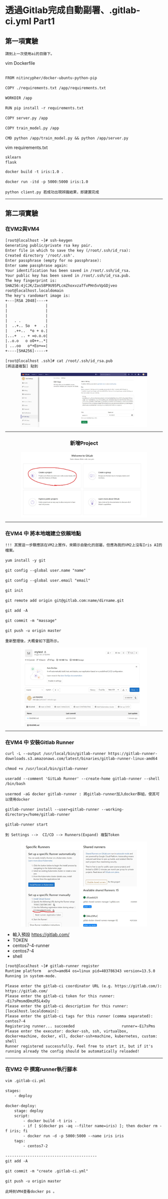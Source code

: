 # 透過Gitlab完成自動副署、.gitlab-ci.yml Part1

## 第一項實驗

    請到上一次使用ai的目錄下。

vim Dockerfile
```

FROM nitincypher/docker-ubuntu-python-pip

COPY ./requirements.txt /app/requirements.txt

WORKDIR /app

RUN pip install -r requirements.txt

COPY server.py /app

COPY train_model.py /app

CMD python /app/train_model.py && python /app/server.py
```

vim requirements.txt
```
sklearn
flask
```

```
docker build -t iris:1.0 .

docker run -itd -p 5000:5000 iris:1.0

python client.py 若成功出現辨識結果，即建置完成
```

---

## 第二項實驗

### 在VM2與VM4

    [root@localhost ~]# ssh-keygen
    Generating public/private rsa key pair.
    Enter file in which to save the key (/root/.ssh/id_rsa):
    Created directory '/root/.ssh'.
    Enter passphrase (empty for no passphrase):
    Enter same passphrase again:
    Your identification has been saved in /root/.ssh/id_rsa.
    Your public key has been saved in /root/.ssh/id_rsa.pub.
    The key fingerprint is:
    SHA256:4jCJK/ZasS8P9U95PLcmZhoxvzaTfvPHn5vVpGDjveo root@localhost.localdomain
    The key's randomart image is:
    +---[RSA 2048]----+
    |                 |
    |                 |
    |                 |
    |   . .           |
    |  ..+.. So  +   .|
    |   .++..  *o + o.|
    |...+  .. + =o.o.o|
    |..o.o   o oO++..*|
    | ...oo   o*+Eo+==|
    +----[SHA256]-----+

    [root@localhost .ssh]# cat /root/.ssh/id_rsa.pub
    [將這邊複製] 貼到 

<div  align="center">  
 <img src="https://github.com/TKTim/Docker-/blob/master/Picture/21.jpg" width = "80%" height = "80%" alt="01" align=center />

 ---

### 新增Project

<div  align="center">  
 <img src="https://github.com/TKTim/Docker-/blob/master/Picture/22.jpg" width = "80%" height = "80%" alt="01" align=center />


<div align="left">

---

### 在VM4 中 將本地端建立依賴地點

    !!! 其實這一步驟應該在VM2上實作，來顯示自動化的部屬，但應為我的VM2上沒有Iris AI的檔案。

    yum install -y git

    git config --global user.name "name"

    git config --global user.email "email"

    git init

    git remote add origin git@gitlab.com:name/dirname.git

    git add -A

    git commit -m "massage"

    git push -u origin master

    重新整理後，大概會如下圖所示。

<div  align="center">  
 <img src="https://github.com/TKTim/Docker-/blob/master/Picture/23.jpg" width = "80%" height = "80%" alt="01" align=center />

<div align="left">

---

### 在VM4 中 安裝Gitlab Runner

    curl -L --output /usr/local/bin/gitlab-runner https://gitlab-runner-downloads.s3.amazonaws.com/latest/binaries/gitlab-runner-linux-amd64

    chmod +x /usr/local/bin/gitlab-runner

    useradd --comment 'GitLab Runner' --create-home gitlab-runner --shell /bin/bash

    usermod -aG docker gitlab-runner : 將gitlab-runner加入docker群組，使其可以使用docker

    gitlab-runner install --user=gitlab-runner --working-directory=/home/gitlab-runner

    gitlab-runner start

    到 Settings -->  CI/CD --> Runners(Expand) 複製Token

 <div  align="center">  
 <img src="https://github.com/TKTim/Docker-/blob/master/Picture/24.jpg" width = "80%" height = "80%" alt="01" align=center />

<div align="left">

* 輸入預設 https://gitlab.com/
* TOKEN
* centos7-4-runner
* centos7-4
* shell

```
[root@localhost ~]# gitlab-runner register
Runtime platform   arch=amd64 os=linux pid=403786343 version=13.5.0
Running in system-mode.

Please enter the gitlab-ci coordinator URL (e.g. https://gitlab.com/):
https://gitlab.com/
Please enter the gitlab-ci token for this runner:
-Ei7sPmsmdDmzR5L4xDy
Please enter the gitlab-ci description for this runner:
[localhost.localdomain]:
Please enter the gitlab-ci tags for this runner (comma separated):
centos7-4
Registering runner... succeeded                     runner=-Ei7sPms
Please enter the executor: docker-ssh, ssh, virtualbox, docker+machine, docker, ell, docker-ssh+machine, kubernetes, custom:
shell
Runner registered successfully. Feel free to start it, but if it's running already the config should be automatically reloaded!
```
---
### 在VM2 中 撰寫runner執行腳本

    vim .gitlab-ci.yml

    stages:
        - deploy

    docker-deploy:
        stage: deploy
        script: 
            - docker build -t iris .
            - if [ $(docker ps -aq --filter name=iris) ]; then docker rm -f iris; fi
            - docker run -d -p 5000:5000 --name iris iris
        tags:
            - centos7-2

    -----------------------------------------
    git add -A

    git commit -m "create .gitlab-ci.yml"

    git push -u origin master

    此時到VM4查看docker ps 。








